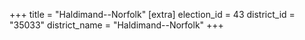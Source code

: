 +++
title = "Haldimand--Norfolk"
[extra]
election_id = 43
district_id = "35033"
district_name = "Haldimand--Norfolk"
+++
